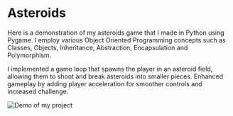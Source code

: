 # Asteroids
Here is a demonstration of my asteroids game that I made in Python using Pygame. I employ various Object Oriented Programming concepts such as Classes, Objects, Inheritance, Abstraction, Encapsulation and Polymorphism. 

I implemented a game loop that spawns the player in an asteroid field, allowing them to shoot and break asteroids into smaller pieces. Enhanced gameplay by adding player acceleration for smoother controls and increased challenge. 

![Demo of my project](./asteroids.gif)
